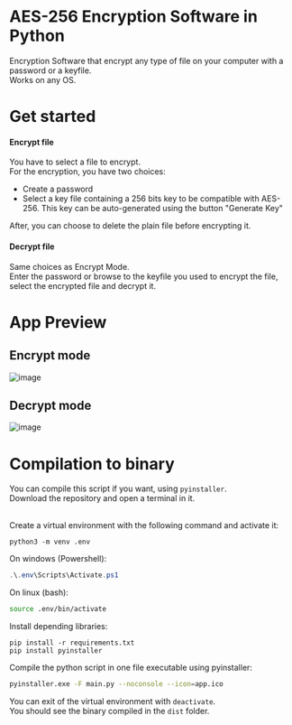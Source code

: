 # AES-256 Encryption Software in Python
Encryption Software that encrypt any type of file on your computer with a password or a keyfile.<br>
Works on any OS.
# Get started
<h4>Encrypt file</h4>
You have to select a file to encrypt. <br>
For the encryption, you have two choices:<br>
<ul>
  <li>Create a password</li>
  <li>Select a key file containing a 256 bits key to be compatible with AES-256. This key can be auto-generated using the button "Generate Key"</li>
</ul>
After, you can choose to delete the plain file before encrypting it.
<h4>Decrypt file</h4>
Same choices as Encrypt Mode.<br>
Enter the password or browse to the keyfile you used to encrypt the file,<br>
select the encrypted file and decrypt it.<br>

# App Preview
## Encrypt mode
![image](https://github.com/user-attachments/assets/489d885c-4176-4bdf-b9cb-b1a9301f47ec)

## Decrypt mode
![image](https://github.com/user-attachments/assets/abd3c92f-9b9c-4b28-9d90-c5696bce81a7)

# Compilation to binary

You can compile this script if you want, using `pyinstaller`.<br>
Download the repository and open a terminal in it.<br><br>

Create a virtual environment with the following command and activate it:<br>
```shell
python3 -m venv .env
```
On windows (Powershell):
```ps1
.\.env\Scripts\Activate.ps1
```
On linux (bash):
```sh
source .env/bin/activate
```

Install depending libraries:<br>
```shell
pip install -r requirements.txt
pip install pyinstaller
```

Compile the python script in one file executable using pyinstaller:
```sh
pyinstaller.exe -F main.py --noconsole --icon=app.ico
```
You can exit of the virtual environment with `deactivate`.<br>
You should see the binary compiled in the `dist` folder.
